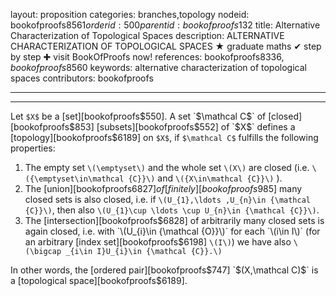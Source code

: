 layout: proposition
categories: branches,topology
nodeid: bookofproofs$8561
orderid: 500
parentid: bookofproofs$132
title: Alternative Characterization of Topological Spaces
description: ALTERNATIVE CHARACTERIZATION OF TOPOLOGICAL SPACES ★ graduate maths ✔ step by step ✚ visit BookOfProofs now!
references: bookofproofs$8336,bookofproofs$8560
keywords: alternative characterization of topological spaces
contributors: bookofproofs

---


---

Let `$X$` be a [set][bookofproofs$550]. A set `$\mathcal C$` of [closed][bookofproofs$853] [subsets][bookofproofs$552] of `$X$` defines a [topology][bookofproofs$6189] on `$X$`, if `$\mathcal C$` fulfills the following properties:

1. The empty set `\(\emptyset\)` and the whole set `\(X\)` are closed (i.e. `\({\emptyset\in\mathcal {C}}\)` and `\({X\in\mathcal {C}}\)` ).
1. The [union][bookofproofs$6827] of [finitely][bookofproofs$985] many closed sets is also closed, i.e. if `\(U_{1},\ldots ,U_{n}\in {\mathcal {C}}\)`, then also `\(U_{1}\cup \ldots \cup U_{n}\in {\mathcal {C}}\)`.
1. The [intersection][bookofproofs$6828] of arbitrarily many closed sets is again closed, i.e. with `\(U_{i}\in {\mathcal {O}}\)` for each `\(i\in I\)` (for an arbitrary [index set][bookofproofs$6198] `\(I\)`) we have also `\(\bigcap _{i\in I}U_{i}\in {\mathcal {C}}.\)`

In other words, the [ordered pair][bookofproofs$747] `$(X,\mathcal C)$` is a [topological space][bookofproofs$6189].
